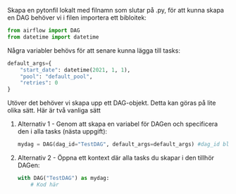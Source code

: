Skapa en pytonfil lokalt med filnamn som slutar på .py, för att kunna skapa en DAG behöver vi i filen importera ett bibloitek:

```python
from airflow import DAG
from datetime import datetime
```
Några variabler behövs för att senare kunna lägga till tasks:
```python
default_args={
    "start_date": datetime(2021, 1, 1), 
    "pool": "default_pool",
    "retries": 0
}
```
Utöver det behöver vi skapa upp ett DAG-objekt. Detta kan göras på lite olika sätt. 
Här är två vanliga sätt
1. Alternativ 1 - Genom att skapa en variabel för DAGen och specificera den i alla tasks (nästa uppgift):
    ```python
    mydag = DAG(dag_id="TestDAG", default_args=default_args) #dag_id blir även namnet på DAGen.
    ```
2. Alternativ 2 - Öppna ett kontext där alla tasks du skapar i den tillhör DAGen:
    ```python
    with DAG("TestDAG") as mydag:
        # Kod här
